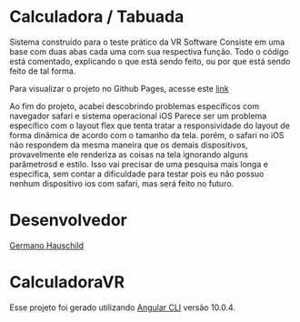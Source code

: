 # Calculadora / Tabuada

Sistema construído para o teste prático da VR Software
Consiste em uma base com duas abas cada uma com sua respectiva função.
Todo o código está comentado, explicando o que está sendo feito, ou por que está sendo feito de tal forma.

Para visualizar o projeto no Github Pages, acesse este [link](https://germanohaus.github.io/calc-tabuada/)

Ao fim do projeto, acabei descobrindo problemas específicos com navegador safari e sistema operacional iOS
Parece ser um problema específico com o layout flex que tenta tratar a responsividade do layout de forma dinâmica de acordo
com o tamanho da tela. porém, o  safari no iOS não respondem da mesma maneira que os demais dispositivos, provavelmente
ele renderiza as coisas na tela ignorando alguns parâmetrosd e estilo.
Isso vai precisar de uma pesquisa mais longa e específica, sem contar a dificuldade para testar pois eu não possuo nenhum dispositivo ios com safari, mas será feito no futuro.

# Desenvolvedor

[Germano Hauschild](https://github.com/germanohaus)

# CalculadoraVR

Esse projeto foi gerado utilizando [Angular CLI](https://github.com/angular/angular-cli) versão 10.0.4.
